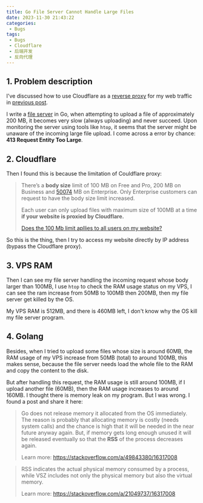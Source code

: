 ```yaml
---
title: Go File Server Cannot Handle Large Files
date: 2023-11-30 21:43:22
categories:
 - Bugs
tags:
 - Bugs
 - Cloudflare
 - 后端开发
 - 反向代理
---
```


## 1. Problem description

I've discussed how to use Cloudflare as a [reverse proxy](https://www.cloudflare.com/learning/cdn/glossary/reverse-proxy/) for my web traffic in [previous post](https://blog.yorforger.cc/post/build-website/008-cloudflare-cdn/). 

I write a [file server](https://github.com/shwezhu/file-server) in Go, when attempting to upload a file of approximately 200 MB, it becomes very slow (always uploading) and never succeed. Upon monitoring the server using tools like `htop`, it seems that the server might be unaware of the incoming large file upload. I come across a error by chance:  **413 Request Entity Too Large**. 

## 2. Cloudflare

Then I found this is because the limitation of Couldflare proxy:

> There’s a **body size** limit of 100 MB on Free and Pro, 200 MB on Business and [50074](https://community.cloudflare.com/t/community-tip-fixing-error-500-internal-server-error/44453) MB on Enterprise. Only Enterprise customers can request to have the body size limit increased. 
>
> Each user can only upload files with maximum size of 100MB at a time **if your website is proxied by Cloudflare.** 
>
> [Does the 100 Mb limit apllies to all users on my website?](https://community.cloudflare.com/t/does-the-100-mb-limit-apllies-to-all-users-on-my-website/297261)

So this is the thing, then I try to access my website directly by IP address (bypass the Cloudflare proxy). 

## 3. VPS RAM

Then I can see my file server handling the incoming request whose body larger than 100MB, I use `htop` to check the RAM usage status on my VPS, I can see the ram increase from 50MB to 100MB then 200MB, then my file server get killed by the OS. 

My VPS RAM is 512MB, and there is 460MB left, I don't know why the OS kill my file server program. 

## 4. Golang

Besides, when I tried to upload some files whose size is around 60MB, the RAM usage of my VPS increase from 50MB (total) to around 100MB, this makes sense, because the file server needs load the whole file to the RAM and copy the content to the disk. 

But after handling this request, the RAM usage is still around 100MB, if I upload another file (60MB), then the RAM usage increases to around 160MB. I thought there is memory leak on my program. But I was wrong. I found a post and share it here:

> Go does not release memory it allocated from the OS immediately. The reason is probably that allocating memory is costly (needs system calls) and the chance is high that it will be needed in the near future anyway again. But, if memory gets long enough unused it will be released eventually so that the **RSS** of the process decreases again.
>
> Learn more: https://stackoverflow.com/a/49843380/16317008

> RSS indicates the actual physical memory consumed by a process, while VSZ includes not only the physical memory but also the virtual memory. 
>
> Learn more: https://stackoverflow.com/a/21049737/16317008
